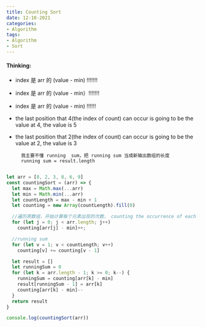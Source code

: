```yaml
---
title: Counting Sort
date: 12-10-2021
categories:
- Algorithm
tags:
- Algorithm
- Sort
---
```


#### Thinking:

- index 是 arr 的 (value - min) !!!!!!!
- index 是 arr 的 (value - min）!!!!!!!
- index 是 arr 的 (value - min) !!!!!!

- the  last position that 4(the index of count) can occur is going to be the value at 4, the value is 5
- the last position that 2(the index of count) can occur is going to be the value at 2, the value is 3

        我主要不懂 running  sum，把 running sum 当成新输出数组的长度
        running sum = result.length

```javascript

let arr = [8, 2, 3, 8, 6, 9]
const countingSort = (arr) => {
  let max = Math.max(...arr)
  let min = Math.min(...arr)
  let countLength = max - min + 1
  let counting = new Array(countLength).fill(0)

  //遍历原数组，开始计算每个元素出现的次数， counting the occurrence of each value in the array
  for (let j = 0; j < arr.length; j++)
    counting[arr[j] - min]++;

  //running sum
  for (let v = 1; v < countLength; v++)
    counting[v] += counting[v - 1]

  let result = []
  let runningSum = 0
  for (let k = arr.length - 1; k >= 0; k--) {
    runningSum = counting[arr[k] - min]
    result[runningSum - 1] = arr[k]
    counting[arr[k] - min]--
  }
  return result
}

console.log(countingSort(arr))

```
